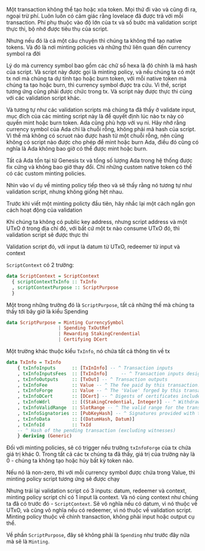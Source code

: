 Một transaction không thể tạo hoặc xóa token. Mọi thứ đi vào và cũng đi ra, ngoại trừ phí. Luôn luôn có cảm giác rằng lovelace đã được trả với mỗi transaction. Phí phụ thuộc vào độ lớn của tx và số bước mà validation script thực thi, bộ nhớ được tiêu thụ của script.

Nhưng nếu đó là cả một câu chuyện thì chúng ta không thể tạo native tokens. Và đó là nơi minting policies và những thứ liên quan đến currency symbol ra đời

Lý do mà currency symbol bao gồm các chữ số hexa là đó chính là mã hash của script. Và script này được gọi là minting policy, và nếu chúng ta có một tx nơi mà chúng ta dự tính tạo hoặc burn token, với mỗi native token mà chúng ta tạo hoặc burn, thì currency symbol được tra cứu. Vì thế, script tương ứng cũng phải được chức trong tx. Và script này được thực thi cùng với các validation script khác.

Và tương tự như các validation scripts mà chúng ta đã thấy ở validate input, mục đích của các minting script này là để quyết định lúc nào tx này có quyền mint hoặc burn token. Ada cũng phù hợp với vụ ni. Hãy nhớ rằng currency symbol của Ada chỉ là chuỗi rỗng, không phải mã hash của script. Vì thế mà không có scruot nào được hash từ một chuỗi rỗng, nên cũng không có script nào được cho phép để mint hoặc burn Ada, điều đó cũng có nghĩa là Ada không bao giờ có thể được mint hoặc burn.

Tất cả Ada tồn tại từ Genesis tx và tổng số lượng Ada trong hệ thống được fix cứng và không bao giờ thay đổi. Chỉ những custom native token có thể có các custom minting policies.

Nhìn vào ví dụ về minting policy tiếp theo và sẽ thấy rằng nó tương tự như validation script, nhưng không giống hệt nhau.

Trước khi viết một minting policty đầu tiên, hãy nhắc lại một cách ngắn gọn cách hoạt động của validation

Khi chúng ta không có public key address, nhưng script address và một UTxO ở trong địa chỉ đó, với bất cứ một tx nào consume UTxO đó, thì validation script sẽ được thực thi

Validation script đó, với input là datum từ UTxO, redeemer từ input và context

`ScriptContext` có 2 trường:

```haskell
data ScriptContext = ScriptContext
  { scriptContextTxInfo :: TxInfo
  , scriptContextPurpose :: ScriptPurpose
  }
```

Một trong những trường đó là `ScriptPurpose`, tất cả những thế mà chúng ta thấy tới bây giờ là kiểu Spending

```haskell
data ScriptPurpose = Minting CurrencySymbol
                   | Spending TxOutRef
                   | Rewarding StakingCrendential
                   | Certifying DCert
```

Một trường khác thuộc kiểu `TxInfo`, nó chứa tất cả thông tin về tx

```haskell
data TxInfo = TxInfo
    { txInfoInputs      :: [TxInInfo] -- ^ Transaction inputs
    , txInfoInputsFees  :: [TxInInfo]     -- ^ Transaction inputs designated to pay fees
    , txInfoOutputs     :: [TxOut] -- ^ Transaction outputs
    , txInfoFee         :: Value -- ^ The fee paid by this transaction.
    , txInfoForge       :: Value -- ^ The 'Value' forged by this transaction.
    , txInfoDCert       :: [DCert] -- ^ Digests of certificates included in this transaction
    , txInfoWdrl        :: [(StakingCredential, Integer)] -- ^ Withdrawals
    , txInfoValidRange  :: SlotRange -- ^ The valid range for the transaction.
    , txInfoSignatories :: [PubKeyHash] -- ^ Signatures provided with the transaction, attested that they all signed the tx
    , txInfoData        :: [(DatumHash, Datum)]
    , txInfoId          :: TxId
    -- ^ Hash of the pending transaction (excluding witnesses)
    } deriving (Generic)
```

Đối với minting policies, sẽ có trigger nếu trường `txInfoForge` của tx chứa giá trị khác 0. Trong tất cả các tx chúng ta đã thấy, giá trị của trường này là 0 - chúng ta không tạo hoặc hủy bất kỳ token nào.

Nếu nó là non-zero, thì với mỗi currency symbol được chứa trong Value, thì minting policy script tương ứng sẽ được chạy

Nhưng trái lại validation script có 3 inputs: datum, redeemer và context, minting policy script chỉ có 1 input là context. Và nó cùng context như chúng ta đã có trước đó - `ScriptContext`. Sẽ vô nghĩa nếu có datum, vì nó thuộc về UTxO, và cũng vô nghĩa nếu có redeemer, vì nó thuộc về validation script. Minting policy thuộc về chính transaction, không phải input hoặc output cụ thể.

Về phần `ScriptPurpose`, đây sẽ không phải là `Spending` như trước đây nữa mà sẽ là `Minting`.

